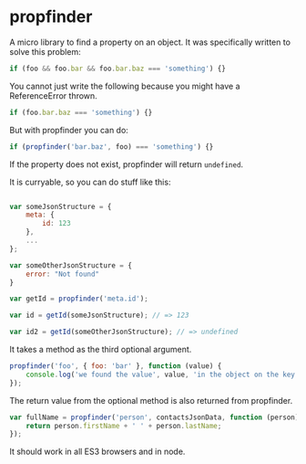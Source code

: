 # propfinder

A micro library to find a property on an object. It was specifically
written to solve this problem:

```javascript
if (foo && foo.bar && foo.bar.baz === 'something') {}
```

You cannot just write the following because you might have a
ReferenceError thrown.

```javascript
if (foo.bar.baz === 'something') {}
```

But with propfinder you can do:

```javascript
if (propfinder('bar.baz', foo) === 'something') {}
```


If the property does not exist, propfinder will return `undefined`.


It is curryable, so you can do stuff like this:

```javascript

var someJsonStructure = {
    meta: {
        id: 123
    },
    ...
};

var someOtherJsonStructure = {
    error: "Not found"
}

var getId = propfinder('meta.id');

var id = getId(someJsonStructure); // => 123

var id2 = getId(someOtherJsonStructure); // => undefined

```

It takes a method as the third optional argument.

```javascript
propfinder('foo', { foo: 'bar' }, function (value) {
    console.log('we found the value', value, 'in the object on the key foo';
});
```

The return value from the optional method is also returned from propfinder.

```javascript
var fullName = propfinder('person', contactsJsonData, function (person) {
    return person.firstName + ' ' + person.lastName;
});
```

It should work in all ES3 browsers and in node.
